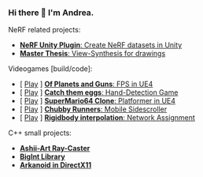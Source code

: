 ### Hi there 👋 I'm Andrea.

NeRF related projects:
- [**NeRF Unity Plugin**: Create NeRF datasets in Unity](https://github.com/AndreaMas/nerf-dataset-creator-plugin)
- [**Master Thesis**: View-Synthesis for drawings](https://github.com/AndreaMas/ict-master-thesis)
  
Videogames [build/code]:
- [ [Play](https://fraffer.itch.io/of-planets-and-guns) ] [**Of Planets and Guns**: FPS in UE4](https://gitlab.com/bug-society/of-planets-and-guns/-/tree/master)
- [ [Play](https://aramas.itch.io/catch-them-eggs) ] [**Catch them eggs**: Hand-Detection Game](https://github.com/AndreaMas/HCI_Project)
- [ [Play](https://aramas.itch.io/unreal-engine-platformer-game-engine-assignment) ] [**SuperMario64 Clone**: Platformer in UE4](https://gitlab.com/masciulliandrea96/gameengineproj)
- [ [Play](https://ecchi-sensei.itch.io/chubby-runners) ] [**Chubby Runners**: Mobile Sidescroller](https://github.com/Martiriak/Stickman-Project)
- [ [Play](https://aramas.itch.io/network-transform-sync-test) ] [**Rigidbody interpolation**: Network Assignment](https://github.com/AndreaMas/rb-interpolation)

C++ small projects:
- [**Ashii-Art Ray-Caster**](https://github.com/AndreaMas/cpp-basic-raytracer)
- [**BigInt Library**](https://github.com/AndreaMas/big-int-lib-cpp)
- [**Arkanoid in DirectX11**](https://github.com/AndreaMas/graphics-homework-directx-arkanoid)


    


<!--

- Website : [Work in progress]

**AndreaMas/AndreaMas** is a ✨ _special_ ✨ repository because its `README.md` (this file) appears on your GitHub profile.

Here are some ideas to get you started:

- 🔭 I’m currently working on ...
- 🌱 I’m currently learning ...
- 👯 I’m looking to collaborate on ...
- 🤔 I’m looking for help with ...
- 💬 Ask me about ...
- 📫 How to reach me: ...
- 😄 Pronouns: ...
- ⚡ Fun fact: ...
-->
